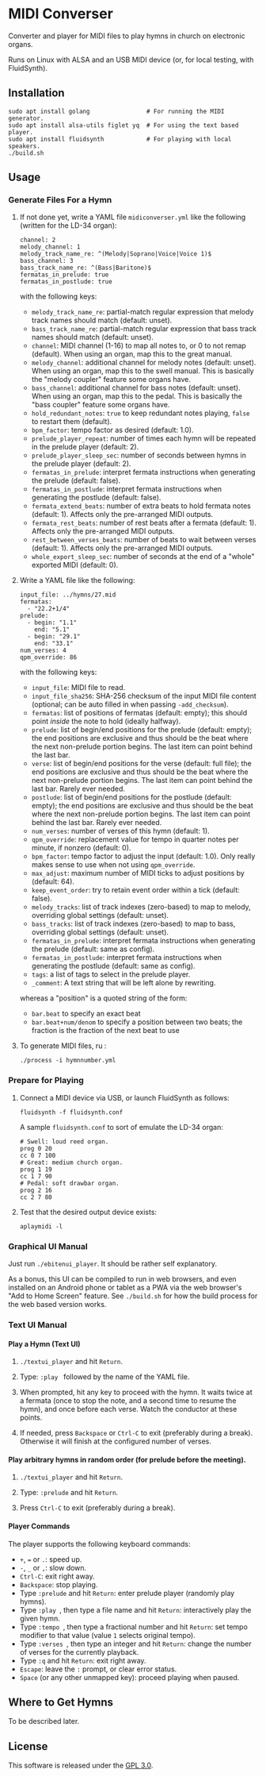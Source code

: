 # MIDI Converser

Converter and player for MIDI files to play hymns in church on
electronic organs.

Runs on Linux with ALSA and an USB MIDI device (or, for local testing,
with FluidSynth).

## Installation

    sudo apt install golang                # For running the MIDI generator.
    sudo apt install alsa-utils figlet yq  # For using the text based player.
    sudo apt install fluidsynth            # For playing with local speakers.
    ./build.sh

## Usage

### Generate Files For a Hymn

1.  If not done yet, write a YAML file `midiconverser.yml` like the
    following (written for the LD-34 organ):

        channel: 2
        melody_channel: 1
        melody_track_name_re: ^(Melody|Soprano|Voice|Voice 1)$
        bass_channel: 3
        bass_track_name_re: ^(Bass|Baritone)$
        fermatas_in_prelude: true
        fermatas_in_postlude: true

    with the following keys:

    - `melody_track_name_re`: partial-match regular expression that
      melody track names should match (default: unset).
    - `bass_track_name_re`: partial-match regular expression that bass
      track names should match (default: unset).
    - `channel`: MIDI channel (1-16) to map all notes to, or 0 to not
      remap (default). When using an organ, map this to the great
      manual.
    - `melody_channel`: additional channel for melody notes (default:
      unset). When using an organ, map this to the swell manual. This is
      basically the "melody coupler" feature some organs have.
    - `bass_channel`: additional channel for bass notes (default:
      unset). When using an organ, map this to the pedal. This is
      basically the "bass coupler" feature some organs have.
    - `hold_redundant_notes`: `true` to keep redundant notes playing,
      `false` to restart them (default).
    - `bpm_factor`: tempo factor as desired (default: 1.0).
    - `prelude_player_repeat`: number of times each hymn will be
      repeated in the prelude player (default: 2).
    - `prelude_player_sleep_sec`: number of seconds between hymns in the
      prelude player (default: 2).
    - `fermatas_in_prelude`: interpret fermata instructions when
      generating the prelude (default: false).
    - `fermatas_in_postlude`: interpret fermata instructions when
      generating the postlude (default: false).
    - `fermata_extend_beats`: number of extra beats to hold fermata
      notes (default: 1). Affects only the pre-arranged MIDI outputs.
    - `fermata_rest_beats`: number of rest beats after a fermata
      (default: 1). Affects only the pre-arranged MIDI outputs.
    - `rest_between_verses_beats`: number of beats to wait between
      verses (default: 1). Affects only the pre-arranged MIDI outputs.
    - `whole_export_sleep_sec`: number of seconds at the end of a
      "whole" exported MIDI (default: 0).

2.  Write a YAML file like the following:

        input_file: ../hymns/27.mid
        fermatas:
          - "22.2+1/4"
        prelude:
          - begin: "1.1"
            end: "5.1"
          - begin: "29.1"
            end: "33.1"
        num_verses: 4
        qpm_override: 86

    with the following keys:

    - `input_file`: MIDI file to read.
    - `input_file_sha256`: SHA-256 checksum of the input MIDI file
      content (optional; can be auto filled in when passing
      `-add_checksum`).
    - `fermatas`: list of positions of fermatas (default: empty); this
      should point *inside* the note to hold (ideally halfway).
    - `prelude`: list of begin/end positions for the prelude (default:
      empty); the end positions are exclusive and thus should be the
      beat where the next non-prelude portion begins. The last item can
      point behind the last bar.
    - `verse`: list of begin/end positions for the verse (default: full
      file); the end positions are exclusive and thus should be the beat
      where the next non-prelude portion begins. The last item can point
      behind the last bar. Rarely ever needed.
    - `postlude`: list of begin/end positions for the postlude (default:
      empty); the end positions are exclusive and thus should be the
      beat where the next non-prelude portion begins. The last item can
      point behind the last bar. Rarely ever needed.
    - `num_verses`: number of verses of this hymn (default: 1).
    - `qpm_override`: replacement value for tempo in quarter notes per
      minute, if nonzero (default: 0).
    - `bpm_factor`: tempo factor to adjust the input (default: 1.0).
      Only really makes sense to use when not using `qpm_override`.
    - `max_adjust`: maximum number of MIDI ticks to adjust positions by
      (default: 64).
    - `keep_event_order`: try to retain event order within a tick
      (default: false).
    - `melody_tracks`: list of track indexes (zero-based) to map to
      melody, overriding global settings (default: unset).
    - `bass_tracks`: list of track indexes (zero-based) to map to bass,
      overriding global settings (default: unset).
    - `fermatas_in_prelude`: interpret fermata instructions when
      generating the prelude (default: same as config).
    - `fermatas_in_postlude`: interpret fermata instructions when
      generating the postlude (default: same as config).
    - `tags`: a list of tags to select in the prelude player.
    - `_comment`: A text string that will be left alone by rewriting.

    whereas a "position" is a quoted string of the form:

    - `bar.beat` to specify an exact beat
    - `bar.beat+num/denom` to specify a position between two beats; the
      fraction is the fraction of the next beat to use

3.  To generate MIDI files, ru :

        ./process -i hymnnumber.yml

### Prepare for Playing

1.  Connect a MIDI device via USB, or launch FluidSynth as follows:

        fluidsynth -f fluidsynth.conf

    A sample `fluidsynth.conf` to sort of emulate the LD-34 organ:

        # Swell: loud reed organ.
        prog 0 20
        cc 0 7 100
        # Great: medium church organ.
        prog 1 19
        cc 1 7 90
        # Pedal: soft drawbar organ.
        prog 2 16
        cc 2 7 80

2.  Test that the desired output device exists:

        aplaymidi -l

### Graphical UI Manual

Just run `./ebitenui_player`. It should be rather self explanatory.

As a bonus, this UI can be compiled to run in web browsers, and even
installed on an Android phone or tablet as a PWA via the web browser's
"Add to Home Screen" feature. See `./build.sh` for how the build process
for the web based version works.

### Text UI Manual

#### Play a Hymn (Text UI)

1.  `./textui_player` and hit `Return`.

2.  Type: `:play ` followed by the name of the YAML file.

3.  When prompted, hit any key to proceed with the hymn. It waits twice
    at a fermata (once to stop the note, and a second time to resume the
    hymn), and once before each verse. Watch the conductor at these
    points.

4.  If needed, press `Backspace` or `Ctrl-C` to exit (preferably during
    a break). Otherwise it will finish at the configured number of
    verses.

#### Play arbitrary hymns in random order (for prelude before the meeting).

1.  `./textui_player` and hit `Return`.

2.  Type: `:prelude` and hit `Return`.

3.  Press `Ctrl-C` to exit (preferably during a break).

#### Player Commands

The player supports the following keyboard commands:

- `+`, `=` or `.`: speed up.
- `-`, `_` or `,`: slow down.
- `Ctrl-C`: exit right away.
- `Backspace`: stop playing.
- Type `:prelude` and hit `Return`: enter prelude player (randomly play
  hymns).
- Type `:play `, then type a file name and hit `Return`: interactively
  play the given hymn.
- Type `:tempo `, then type a fractional number and hit `Return`: set
  tempo modifier to that value (value `1` selects original tempo).
- Type `:verses `, then type an integer and hit `Return`: change the
  number of verses for the currently playback.
- Type `:q` and hit `Return`: exit right away.
- `Escape`: leave the `:` prompt, or clear error status.
- `Space` (or any other unmapped key): proceed playing when paused.

## Where to Get Hymns

To be described later.

## License

This software is released under the [GPL 3.0](COPYING.md).
